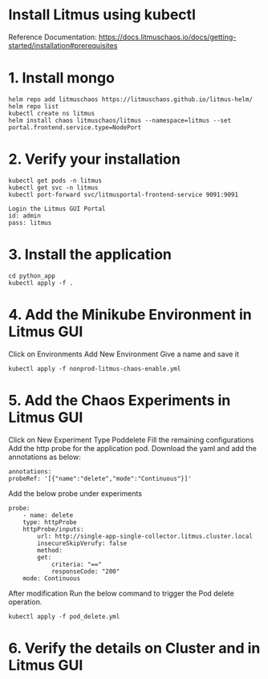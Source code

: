 # Install Litmus using kubectl
Reference Documentation: 
    https://docs.litmuschaos.io/docs/getting-started/installation#prerequisites


# 1. Install mongo  

    helm repo add litmuschaos https://litmuschaos.github.io/litmus-helm/
    helm repo list
    kubectl create ns litmus
    helm install chaos litmuschaos/litmus --namespace=litmus --set portal.frontend.service.type=NodePort

# 2. Verify your installation  

    kubectl get pods -n litmus
    kubectl get svc -n litmus
    kubectl port-forward svc/litmusportal-frontend-service 9091:9091

    Login the Litmus GUI Portal 
    id: admin
    pass: litmus

# 3. Install the application  

    cd python_app
    kubectl apply -f .

# 4. Add the Minikube Environment in Litmus GUI  

Click on Environments
Add New Environment
Give a name and save it

    kubectl apply -f nonprod-litmus-chaos-enable.yml

# 5. Add the Chaos Experiments in Litmus GUI  

Click on New Experiment
Type Poddelete
Fill the remaining configurations
Add the http probe for the application pod.
Download the yaml and add the annotations as below:  

    annotations:
    probeRef: '[{"name":"delete","mode":"Continuous"}]'

Add the below probe under experiments  

    probe:
        - name: delete
        type: httpProbe
        httpProbe/inputs:
            url: http://single-app-single-collector.litmus.cluster.local
            insecureSkipVerufy: false
            method:
            get:
                criteria: "=="
                responseCode: "200"
        mode: Continuous

After modification Run the below command to trigger the Pod delete operation.  

    kubectl apply -f pod_delete.yml

# 6. Verify the details on Cluster and in Litmus GUI  
